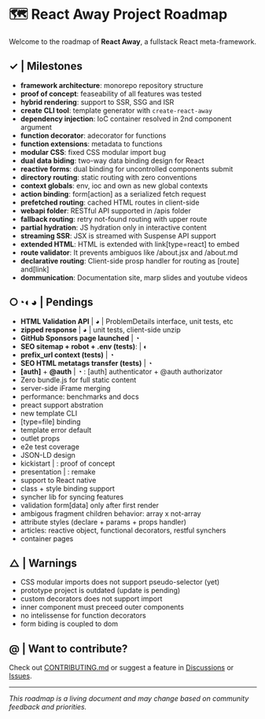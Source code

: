 # 🗺️ React Away Project Roadmap

Welcome to the roadmap of **React Away**, a fullstack React meta-framework.

## ✓ | Milestones

- **framework architecture**: monorepo repository structure  
- **proof of concept**: feaseability of all features was tested
- **hybrid rendering**: support to SSR, SSG and ISR 
- **create CLI tool**: template generator with `create-react-away` 
- **dependency injection**: IoC container resolved in 2nd component argument 
- **function decorator**: adecorator for functions 
- **function extensions**: metadata to functions 
- **modular CSS**: fixed CSS modular import bug 
- **dual data biding**: two-way data binding design for React 
- **reactive forms**: dual binding for uncontrolled components submit 
- **directory routing**: static routing with zero conventions 
- **context globals**: env, ioc and own as new global contexts 
- **action binding**: form[action] as a serialized fetch request 
- **prefetched routing**: cached HTML routes in client-side
- **webapi folder**: RESTful API supported in /apis folder 
- **fallback routing**: retry not-found routing with upper route 
- **partial hydration**: JS hydration only in interactive content 
- **streaming SSR**: JSX is streamed with Suspense API support 
- **extended HTML**: HTML is extended with link[type=react] to embed 
- **route validator**: It prevents ambiguos like /about.jsx and /about.md 
- **declarative routing**: Client-side prosp handler for routing as [route] and[link] 
- **dommunication**: Documentation site, marp slides and youtube videos 

## ○◔◐◕  | Pendings 

- **HTML Validation API** | ◕ | ProblemDetails interface, unit tests, etc
- **zipped response** | ◕ | unit tests, client-side unzip
- **GitHub Sponsors page launched** | ◔
- **SEO sitemap + robot + .env (tests)**: | ◐
- **prefix_url context (tests)** | ◔
- **SEO HTML metatags transfer (tests)** | ◔
- **[auth]** + **@auth** | ◔ : [auth] authenticator + @auth authorizator
- Zero bundle.js for full static content
- server-side iFrame merging
- performance: benchmarks and docs
- preact support abstration
- new template CLI
- [type=file] binding
- template error default
- outlet props
- e2e test coverage 
- JSON-LD design
- kickistart | : proof of concept
- presentation | : remake   
- support to React native
- class + style binding support
- syncher lib for syncing features
- validation form[data] only after first render
- ambigous fragment children behavior: array x not-array
- attribute styles (declare + params + props handler)
- articles: reactive object, functional decorators, restful synchers
- container pages
 
## △ | Warnings

- CSS modular imports does not support pseudo-selector (yet)
- prototype project is outdated (update is pending)
- custom decorators does not support import
- inner component must preceed outer components
- no intelissense for function decorators
- form biding is coupled to dom

## @ | Want to contribute?

Check out [CONTRIBUTING.md](./CONTRIBUTING.md) or suggest a feature in [Discussions](https://github.com/your-repo/discussions) or [Issues](https://github.com/your-repo/issues).

---

_This roadmap is a living document and may change based on community feedback and priorities._
